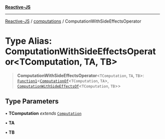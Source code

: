 [**Reactive-JS**](../../README.md)

***

[Reactive-JS](../../README.md) / [computations](../README.md) / ComputationWithSideEffectsOperator

# Type Alias: ComputationWithSideEffectsOperator\<TComputation, TA, TB\>

> **ComputationWithSideEffectsOperator**\<`TComputation`, `TA`, `TB`\>: [`Function1`](../../functions/type-aliases/Function1.md)\<[`ComputationOf`](ComputationOf.md)\<`TComputation`, `TA`\>, [`ComputationWithSideEffectsOf`](ComputationWithSideEffectsOf.md)\<`TComputation`, `TB`\>\>

## Type Parameters

• **TComputation** *extends* [`Computation`](Computation.md)

• **TA**

• **TB**

